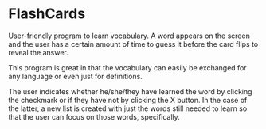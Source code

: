 # FlashCards

User-friendly program to learn vocabulary. A word appears on the screen and the user has a certain amount of time to guess it before the card flips to reveal the answer. 

This program is great in that the vocabulary can easily be exchanged for any language or even just for definitions.

The user indicates whether he/she/they have learned the word by clicking the checkmark or if they have not by clicking the X button. In the case of the latter, a new list is created with just the words still needed to learn so that the user can focus on those words, specifically.
